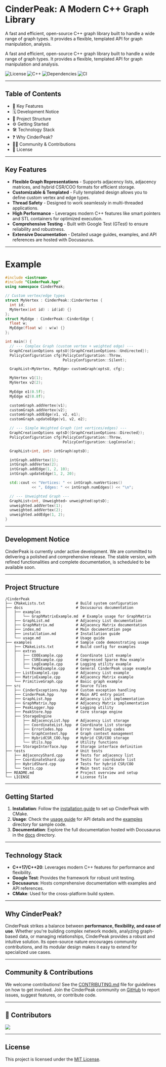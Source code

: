 # CinderPeak: A Modern C++ Graph Library

A fast and efficient, open-source C++ graph library built to handle a wide range of graph types. It provides a flexible, templated API for graph manipulation, analysis.

A fast and efficient, open-source C++ graph library built to handle a wide range of graph types. 
It provides a flexible, templated API for graph manipulation and analysis.

![License](https://img.shields.io/badge/license-MIT-green)
![C++](https://img.shields.io/badge/Built%20with-C%2B%2B17%2FC%2B%2B20-blue)
![Dependencies](https://img.shields.io/badge/Dependencies-GTest-red)
![CI](https://github.com/anirudhlakhanpal/CinderPeak/actions/workflows/build.yml/badge.svg)

---

## Table of Contents
- 🚀 Key Features
- 🗓️ Development Notice
- 📂 Project Structure
- ⚙️ Getting Started
- 🛠️ Technology Stack
- ❓ Why CinderPeak?
- 🧑‍💻 Community & Contributions
- 📄 License

---

## Key Features
- **Flexible Graph Representations** - Supports adjacency lists, adjacency matrices, and hybrid CSR/COO formats for efficient storage.
- **Customizable & Templated** - Fully templated design allows you to define custom vertex and edge types.
- **Thread Safety** - Designed to work seamlessly in multi-threaded applications.
- **High Performance** - Leverages modern C++ features like smart pointers and STL containers for optimized execution.
- **Comprehensive Testing** - Built with Google Test (GTest) to ensure reliability and robustness.
- **Extensive Documentation** - Detailed usage guides, examples, and API references are hosted with Docusaurus.

---
# Example
```cpp
#include <iostream>
#include "CinderPeak.hpp"
using namespace CinderPeak;

// Custom vertex/edge types
struct MyVertex : CinderPeak::CinderVertex {
  int id;
  MyVertex(int id) : id(id) {}
};
struct MyEdge : CinderPeak::CinderEdge {
  float w;
  MyEdge(float w) : w(w) {}
};

int main() {
  // --- Complex Graph (custom vertex + weighted edge) ---
  GraphCreationOptions optsU({GraphCreationOptions::Undirected});
  PolicyConfiguration cfg(PolicyConfiguration::Throw,
                          PolicyConfiguration::Silent);

  GraphList<MyVertex, MyEdge> customGraph(optsU, cfg);

  MyVertex v1(1);
  MyVertex v2(2);
  
  MyEdge e1(0.5f);
  MyEdge e2(0.8f);

  customGraph.addVertex(v1);
  customGraph.addVertex(v2);
  customGraph.addEdge(v1, v2, e1);
  customGraph.updateEdge(v1, v2, e2);

  // --- Simple Weighted Graph (int vertices/edges) ---
  GraphCreationOptions optsD({GraphCreationOptions::Directed});
  PolicyConfiguration cfg(PolicyConfiguration::Throw,
                          PolicyConfiguration::LogConsole);

  GraphList<int, int> intGraph(optsD);

  intGraph.addVertex(1);
  intGraph.addVertex(2);
  intGraph.addEdge(1, 2, 10);
  intGraph.updateEdge(1, 2, 20);

  std::cout << "Vertices: " << intGraph.numVertices()
            << ", Edges: " << intGraph.numEdges() << "\n";

  // --- Unweighted Graph ---
  GraphList<int, Unweighted> unweighted(optsD);
  unweighted.addVertex(1);
  unweighted.addVertex(2);
  unweighted.addEdge(1, 2);
}
```


---
## Development Notice

CinderPeak is currently under active development. We are committed to delivering a polished and comprehensive release. The stable version, with refined functionalities and complete documentation, is scheduled to be available soon.

---

## Project Structure
```
/CinderPeak
├── CMakeLists.txt              # Build system configuration
├── docs                        # Docusaurus documentation
│   ├── examples
│   │   └── GraphMatrixExample.md  # Example usage for GraphMatrix
│   ├── GraphList.md            # Adjacency List documentation
│   ├── GraphMatrix.md          # Adjacency Matrix documentation
│   ├── index.md                # Main documentation page
│   ├── installation.md         # Installation guide
│   └── usage.md                # Usage guide
├── examples                    # Sample code demonstrating usage
│   ├── CMakeLists.txt          # Build config for examples
│   ├── extras
│   │   ├── COOExample.cpp      # Coordinate List example
│   │   ├── CSRExample.cpp      # Compressed Sparse Row example
│   │   ├── LogExample.cpp      # Logging utility example
│   │   └── PeakExample.cpp     # General CinderPeak usage example
│   ├── ListExample1.cpp        # Adjacency List example
│   ├── MatrixExample.cpp       # Adjacency Matrix example
│   └── PrimitiveGraph.cpp      # Basic graph example
├── src                         # Source files
│   ├── CinderExceptions.hpp    # Custom exception handling
│   ├── CinderPeak.hpp          # Main API entry point
│   ├── GraphList.hpp           # Adjacency List implementation
│   ├── GraphMatrix.hpp         # Adjacency Matrix implementation
│   ├── PeakLogger.hpp          # Logging utility
│   ├── PeakStore.hpp           # Core storage engine
│   ├── StorageEngine
│   │   ├── AdjacencyList.hpp   # Adjacency List storage
│   │   ├── CoordinateList.hpp  # Coordinate List storage
│   │   ├── ErrorCodes.hpp      # Error handling codes
│   │   ├── GraphContext.hpp    # Graph context management
│   │   ├── HybridCSR_COO.hpp   # Hybrid CSR/COO storage
│   │   └── Utils.hpp           # Utility functions
│   ├── StorageInterface.hpp    # Storage interface definition
├── tests                       # Unit tests
│   ├── AdjacencyShard.cpp      # Tests for adjacency list
│   ├── CoordinateShard.cpp     # Tests for coordinate list
│   ├── HybridShard.cpp         # Tests for hybrid CSR/COO
│   └── tests.cpp               # Main test suite
├── README.md                   # Project overview and setup
└── LICENSE                     # License file
```
---

## Getting Started
1. **Installation**: Follow the [installation guide](docs/installation.md) to set up CinderPeak with CMake.
2. **Usage**: Check the [usage guide](docs/usage.md) for API details and the [examples](examples/) directory for sample code.
3. **Documentation**: Explore the full documentation hosted with Docusaurus in the [docs](docs/) directory.

---

## Technology Stack
- **C++17/C++20**: Leverages modern C++ features for performance and flexibility.
- **Google Test**: Provides the framework for robust unit testing.
- **Docusaurus**: Hosts comprehensive documentation with examples and API references.
- **CMake**: Used for the cross-platform build system.

---

## Why CinderPeak?
CinderPeak strikes a balance between **performance, flexibility, and ease of use**. Whether you're building complex network models, analyzing graph-based data, or managing relationships, CinderPeak provides a robust and intuitive solution. Its open-source nature encourages community contributions, and its modular design makes it easy to extend for specialized use cases.

---

## Community & Contributions
We welcome contributions! See the [CONTRIBUTING.md](CONTRIBUTING.md) file for guidelines on how to get involved. Join the CinderPeak community on [GitHub](https://github.com/SharonIV0X86/CinderPeak) to report issues, suggest features, or contribute code.

---

## 🌟 Contributors
<a href="https://github.com/SharonIV0X86/CinderPeak/graphs/contributors">
  <img src="https://contrib.rocks/image?repo=SharonIV0X86/CinderPeak" />
</a>

---

## License
This project is licensed under the [MIT License](./License).

